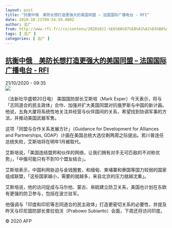 ```yaml
---
layout: post
title: "抗衡中俄　美防长想打造更强大的美国同盟 – 法国国际广播电台 - RFI"
date: 2020-10-21T09:54:59.000Z
author: 法广
from: http://www.rfi.fr//cn/contenu/20201021-%E6%8A%97%E8%A1%A1%E4%B8%AD%E4%BF%84%E3%80%80%E7%BE%8E%E9%98%B2%E9%95%BF%E6%83%B3%E6%89%93%E9%80%A0%E6%9B%B4%E5%BC%BA%E5%A4%A7%E7%9A%84%E7%BE%8E%E5%9B%BD%E5%90%8C%E7%9B%9F
tags: [ 法广 ]
categories: [ 法广 ]
---
```

<!--1603274099000-->
[抗衡中俄　美防长想打造更强大的美国同盟 – 法国国际广播电台 - RFI](http://www.rfi.fr//cn/contenu/20201021-%E6%8A%97%E8%A1%A1%E4%B8%AD%E4%BF%84%E3%80%80%E7%BE%8E%E9%98%B2%E9%95%BF%E6%83%B3%E6%89%93%E9%80%A0%E6%9B%B4%E5%BC%BA%E5%A4%A7%E7%9A%84%E7%BE%8E%E5%9B%BD%E5%90%8C%E7%9B%9F)
------

<div>
<div>21/10/2020 - 09:35</div><img src="https://s.rfi.fr/media/display/c9700890-1373-11eb-a1ad-005056bff430/w:310/p:16x9/int0007b.201021153502.jpg"><div class="t-content__body u-clearfix">            <p>（法新社华盛顿20日电）    美国国防部长艾斯培（Mark Esper）今天表示，将与「志同道合的民主政体」合作、加强并扩大美国同盟对抗俄罗斯与中国的新计画。他说，五角大厦将系统性地关注并经营与伙伴国间的关系，希望找到协调军事的方法，并推动美国武器军售。</p><p>   这项「同盟与合作关系发展方针」（Guidance for Development for Alliances and Partnerships, GDAP）计画在美国总统大选仅剩两周之际提出。若川普连任总统失败，艾斯培将在明年1月被取代。</p><p>    艾斯培说，「美国连结盟邦和伙伴的网络，让我们拥有对手无可匹敌的不对称优势」，「中俄可能只有不到10个盟友结合」。</p><p>    艾斯培表示，中国利用胁迫与金钱圈套，和缅甸、柬埔寨和寮国等国力较弱的国家组成联盟，「这些国家越小，需要的就越多，来自北京的压力就越沈重」。</p><p>    艾斯培说，他的访问促成与马尔他、蒙古、帛硫建立防卫关系，美国也计划在东欧有更强的防卫参与，包括在波兰驻军。</p><p>    他强调与「印度和印尼等志同道合的民主政体」打造更密切关系的必要性，并提及昨天与印尼国防部长普拉伯沃（Prabowo Subianto）会面，下周还将访问印度。</p>            <p class="t-copyright">© 2020 AFP</p>        </div>
</div>
